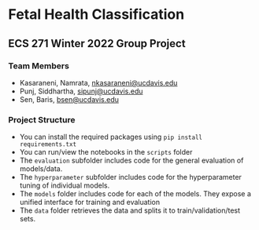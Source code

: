 # Fetal Health Classification
## ECS 271 Winter 2022 Group Project
### Team Members
- Kasaraneni, Namrata, nkasaraneni@ucdavis.edu
- Punj, Siddhartha, sipunj@ucdavis.edu
- Sen, Baris, bsen@ucdavis.edu

### Project Structure
- You can install the required packages using `pip install requirements.txt`
- You can run/view the notebooks in the `scripts` folder
- The `evaluation` subfolder includes code for the general evaluation of models/data.
- The `hyperparameter` subfolder includes code for the hyperparameter tuning of individual models.
- The `models` folder includes code for each of the models. They expose a unified interface for training and evaluation
- The `data` folder retrieves the data and splits it to train/validation/test sets.
